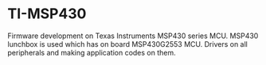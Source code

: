 # TI-MSP430
Firmware development on Texas Instruments MSP430 series MCU. MSP430 lunchbox is used which has on board MSP430G2553 MCU.
Drivers on all peripherals and making application codes on them.
